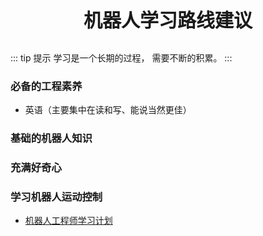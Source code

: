 <p style="font-size:30px ;font-weight: bolder ;  text-align:center"> 机器人学习路线建议 </p>

::: tip 提示
学习是一个长期的过程， 需要不断的积累。
:::


### 必备的工程素养
- 英语（主要集中在读和写、能说当然更佳）

### 基础的机器人知识


### 充满好奇心


### 学习机器人运动控制


- [机器人工程师学习计划](https://zhuanlan.zhihu.com/p/22266788)
